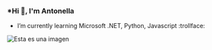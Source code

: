 ### *Hi 👋, I'm Antonella

- I’m currently learning Microsoft .NET, Python, Javascript   :trollface:

![Esta es una imagen](https://codinhood.com/static/37dace02523b69161f2e8ce9569d7dac/299c1/values.png) 
<!--
**antonellagustina/antonellagustina** is a ✨ _special_ ✨ repository because its `README.md` (this file) appears on your GitHub profile.

Here are some ideas to get you started:

- 🔭 I’m currently working on ...
- 🌱 I’m currently learning ...
- 👯 I’m looking to collaborate on ...
- 🤔 I’m looking for help with ...
- 💬 Ask me about ...
- 📫 How to reach me: ...
- 😄 Pronouns: ...
- ⚡ Fun fact: ...
-->
